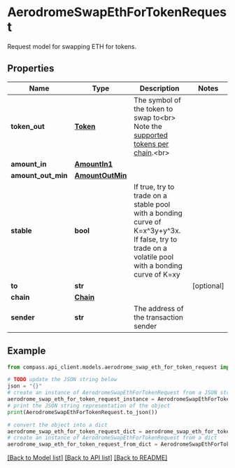 # AerodromeSwapEthForTokenRequest

Request model for swapping ETH for tokens.

## Properties

Name | Type | Description | Notes
------------ | ------------- | ------------- | -------------
**token_out** | [**Token**](Token.md) | The symbol of the token to swap to&lt;br&gt; Note the [supported tokens per chain](/#/#token-table).&lt;br&gt; | 
**amount_in** | [**AmountIn1**](AmountIn1.md) |  | 
**amount_out_min** | [**AmountOutMin**](AmountOutMin.md) |  | 
**stable** | **bool** | If true, try to trade on a stable pool with a bonding curve of K&#x3D;x^3y+y^3x. If false, try to trade on a volatile pool with a bonding curve of K&#x3D;xy | 
**to** | **str** |  | [optional] 
**chain** | [**Chain**](Chain.md) |  | 
**sender** | **str** | The address of the transaction sender | 

## Example

```python
from compass.api_client.models.aerodrome_swap_eth_for_token_request import AerodromeSwapEthForTokenRequest

# TODO update the JSON string below
json = "{}"
# create an instance of AerodromeSwapEthForTokenRequest from a JSON string
aerodrome_swap_eth_for_token_request_instance = AerodromeSwapEthForTokenRequest.from_json(json)
# print the JSON string representation of the object
print(AerodromeSwapEthForTokenRequest.to_json())

# convert the object into a dict
aerodrome_swap_eth_for_token_request_dict = aerodrome_swap_eth_for_token_request_instance.to_dict()
# create an instance of AerodromeSwapEthForTokenRequest from a dict
aerodrome_swap_eth_for_token_request_from_dict = AerodromeSwapEthForTokenRequest.from_dict(aerodrome_swap_eth_for_token_request_dict)
```
[[Back to Model list]](../README.md#documentation-for-models) [[Back to API list]](../README.md#documentation-for-api-endpoints) [[Back to README]](../README.md)


